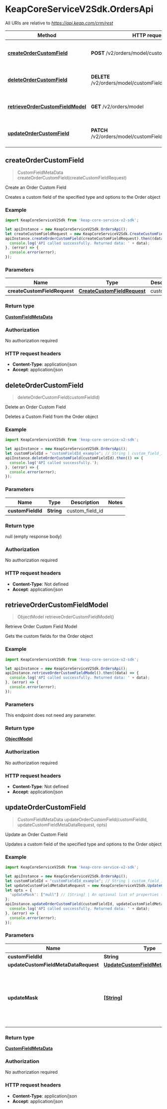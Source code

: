 # KeapCoreServiceV2Sdk.OrdersApi

All URIs are relative to *https://api.keap.com/crm/rest*

Method | HTTP request | Description
------------- | ------------- | -------------
[**createOrderCustomField**](OrdersApi.md#createOrderCustomField) | **POST** /v2/orders/model/customFields | Create an Order Custom Field
[**deleteOrderCustomField**](OrdersApi.md#deleteOrderCustomField) | **DELETE** /v2/orders/model/customFields/{custom_field_id} | Delete an Order Custom Field
[**retrieveOrderCustomFieldModel**](OrdersApi.md#retrieveOrderCustomFieldModel) | **GET** /v2/orders/model | Retrieve Order Custom Field Model
[**updateOrderCustomField**](OrdersApi.md#updateOrderCustomField) | **PATCH** /v2/orders/model/customFields/{custom_field_id} | Update an Order Custom Field



## createOrderCustomField

> CustomFieldMetaData createOrderCustomField(createCustomFieldRequest)

Create an Order Custom Field

Creates a custom field of the specified type and options to the Order object

### Example

```javascript
import KeapCoreServiceV2Sdk from 'keap-core-service-v2-sdk';

let apiInstance = new KeapCoreServiceV2Sdk.OrdersApi();
let createCustomFieldRequest = new KeapCoreServiceV2Sdk.CreateCustomFieldRequest(); // CreateCustomFieldRequest | customField
apiInstance.createOrderCustomField(createCustomFieldRequest).then((data) => {
  console.log('API called successfully. Returned data: ' + data);
}, (error) => {
  console.error(error);
});

```

### Parameters


Name | Type | Description  | Notes
------------- | ------------- | ------------- | -------------
 **createCustomFieldRequest** | [**CreateCustomFieldRequest**](CreateCustomFieldRequest.md)| customField | 

### Return type

[**CustomFieldMetaData**](CustomFieldMetaData.md)

### Authorization

No authorization required

### HTTP request headers

- **Content-Type**: application/json
- **Accept**: application/json


## deleteOrderCustomField

> deleteOrderCustomField(customFieldId)

Delete an Order Custom Field

Deletes a Custom Field from the Order object

### Example

```javascript
import KeapCoreServiceV2Sdk from 'keap-core-service-v2-sdk';

let apiInstance = new KeapCoreServiceV2Sdk.OrdersApi();
let customFieldId = "customFieldId_example"; // String | custom_field_id
apiInstance.deleteOrderCustomField(customFieldId).then(() => {
  console.log('API called successfully.');
}, (error) => {
  console.error(error);
});

```

### Parameters


Name | Type | Description  | Notes
------------- | ------------- | ------------- | -------------
 **customFieldId** | **String**| custom_field_id | 

### Return type

null (empty response body)

### Authorization

No authorization required

### HTTP request headers

- **Content-Type**: Not defined
- **Accept**: application/json


## retrieveOrderCustomFieldModel

> ObjectModel retrieveOrderCustomFieldModel()

Retrieve Order Custom Field Model

Gets the custom fields for the Order object

### Example

```javascript
import KeapCoreServiceV2Sdk from 'keap-core-service-v2-sdk';

let apiInstance = new KeapCoreServiceV2Sdk.OrdersApi();
apiInstance.retrieveOrderCustomFieldModel().then((data) => {
  console.log('API called successfully. Returned data: ' + data);
}, (error) => {
  console.error(error);
});

```

### Parameters

This endpoint does not need any parameter.

### Return type

[**ObjectModel**](ObjectModel.md)

### Authorization

No authorization required

### HTTP request headers

- **Content-Type**: Not defined
- **Accept**: application/json


## updateOrderCustomField

> CustomFieldMetaData updateOrderCustomField(customFieldId, updateCustomFieldMetaDataRequest, opts)

Update an Order Custom Field

Updates a custom field of the specified type and options to the Order object

### Example

```javascript
import KeapCoreServiceV2Sdk from 'keap-core-service-v2-sdk';

let apiInstance = new KeapCoreServiceV2Sdk.OrdersApi();
let customFieldId = "customFieldId_example"; // String | custom_field_id
let updateCustomFieldMetaDataRequest = new KeapCoreServiceV2Sdk.UpdateCustomFieldMetaDataRequest(); // UpdateCustomFieldMetaDataRequest | request
let opts = {
  'updateMask': ["null"] // [String] | An optional list of properties to be updated. If set, only the provided properties will be updated and others will be skipped.
};
apiInstance.updateOrderCustomField(customFieldId, updateCustomFieldMetaDataRequest, opts).then((data) => {
  console.log('API called successfully. Returned data: ' + data);
}, (error) => {
  console.error(error);
});

```

### Parameters


Name | Type | Description  | Notes
------------- | ------------- | ------------- | -------------
 **customFieldId** | **String**| custom_field_id | 
 **updateCustomFieldMetaDataRequest** | [**UpdateCustomFieldMetaDataRequest**](UpdateCustomFieldMetaDataRequest.md)| request | 
 **updateMask** | [**[String]**](String.md)| An optional list of properties to be updated. If set, only the provided properties will be updated and others will be skipped. | [optional] 

### Return type

[**CustomFieldMetaData**](CustomFieldMetaData.md)

### Authorization

No authorization required

### HTTP request headers

- **Content-Type**: application/json
- **Accept**: application/json

